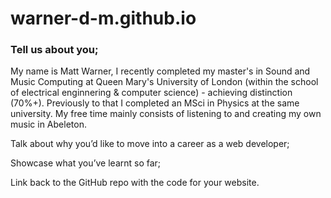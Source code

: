 # warner-d-m.github.io
### Tell us about you;

My name is Matt Warner, I recently completed my master's in Sound and Music Computing at Queen Mary's University of London (within the school of electrical enginnering & computer science) - achieving distinction (70%+). Previously to that I completed an MSci in Physics at the same university. My free time mainly consists of listening to and creating my own music in 
Abeleton.

Talk about why you’d like to move into a career as a web developer;


Showcase what you’ve learnt so far;


Link back to the GitHub repo with the code for your website.
